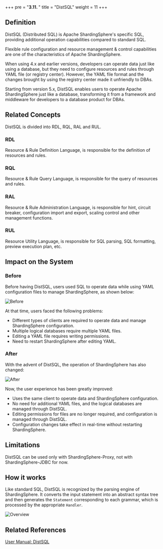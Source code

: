 +++
pre = "<b>3.11. </b>"
title = "DistSQL"
weight = 11
+++

## Definition
DistSQL (Distributed SQL) is Apache ShardingSphere's specific SQL, providing additional operation capabilities compared to standard SQL.

Flexible rule configuration and resource management & control capabilities are one of the characteristics of Apache ShardingSphere.

When using 4.x and earlier versions, developers can operate data just like using a database, but they need to configure resources and rules through YAML file (or registry center). However, the YAML file format and the changes brought by using the registry center made it unfriendly to DBAs.

Starting from version 5.x, DistSQL enables users to operate Apache ShardingSphere just like a database, transforming it from a framework and middleware for developers to a database product for DBAs.

## Related Concepts
DistSQL is divided into RDL, RQL, RAL and RUL.

### RDL
Resource & Rule Definition Language, is responsible for the definition of resources and rules.

### RQL
Resource & Rule Query Language, is responsible for the query of resources and rules.

### RAL
Resource & Rule Administration Language, is responsible for hint, circuit breaker, configuration import and export, scaling control and other management functions.

### RUL
Resource Utility Language, is responsible for SQL parsing, SQL formatting, preview execution plan, etc.

## Impact on the System

### Before
Before having DistSQL, users used SQL to operate data while using YAML configuration files to manage ShardingSphere, as shown below:

![Before](https://shardingsphere.apache.org/document/current/img/distsql/before.png)

At that time, users faced the following problems:
- Different types of clients are required to operate data and manage ShardingSphere configuration.
- Multiple logical databases require multiple YAML files.
- Editing a YAML file requires writing permissions.
- Need to restart ShardingSphere after editing YAML.

### After
With the advent of DistSQL, the operation of ShardingSphere has also changed:

![After](https://shardingsphere.apache.org/document/current/img/distsql/after.png)

Now, the user experience has been greatly improved:
- Uses the same client to operate data and ShardingSphere configuration.
- No need for additional YAML files, and the logical databases are managed through DistSQL.
- Editing permissions for files are no longer required, and configuration is managed through DistSQL.
- Configuration changes take effect in real-time without restarting ShardingSphere.

## Limitations
DistSQL can be used only with ShardingSphere-Proxy, not with ShardingSphere-JDBC for now.

## How it works
Like standard SQL, DistSQL is recognized by the parsing engine of ShardingSphere. It converts the input statement into an abstract syntax tree and then generates the `Statement` corresponding to each grammar, which is processed by the appropriate `Handler`.

![Overview](https://shardingsphere.apache.org/document/current/img/distsql/overview.png)

## Related References
[User Manual: DistSQL](/en/user-manual/shardingsphere-proxy/distsql/)
